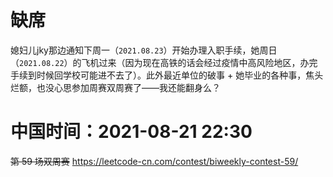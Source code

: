 
# 缺席

媳妇儿jky那边通知下周一（`2021.08.23`）开始办理入职手续，她周日（`2021.08.22`）的飞机过来（因为现在高铁的话会经过疫情中高风险地区，办完手续到时候回学校可能进不去了）。此外最近单位的破事 + 她毕业的各种事，焦头烂额，也没心思参加周赛双周赛了——我还能翻身么？

# 中国时间：2021-08-21 22:30

~~第 59 场双周赛~~ https://leetcode-cn.com/contest/biweekly-contest-59/
